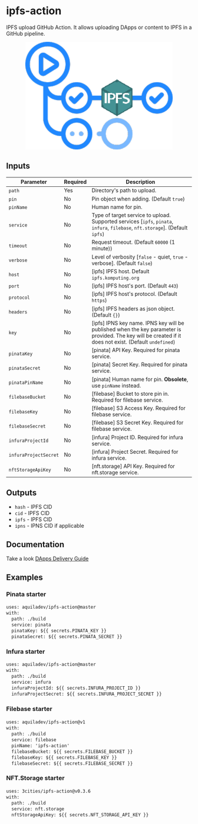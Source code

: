 # ipfs-action
IPFS upload GitHub Action. It allows uploading DApps or content to IPFS in a GitHub pipeline.

<p align="center">
  <img width="400" src="assets/ipfs-action.png" alt="ipfs action">
</p>

## Inputs
Parameter             |Required |Description
---                   |---      |---
`path`                |Yes      |Directory's path to upload.
`pin`                 |No       |Pin object when adding. (Default `true`)
`pinName`             |No       |Human name for pin.
`service`             |No       |Type of target service to upload. Supported services [`ipfs`, `pinata`, `infura`, `filebase`, `nft.storage`]. (Default `ipfs`)
`timeout`             |No       |Request timeout. (Default `60000` (1 minute))
`verbose`             |No       |Level of verbosity [`false` - quiet, `true` - verbose]. (Default `false`)
`host`                |No       |[ipfs] IPFS host. Default `ipfs.komputing.org`
`port`                |No       |[ipfs] IPFS host's port. (Default `443`)
`protocol`            |No       |[ipfs] IPFS host's protocol. (Default `https`)
`headers`             |No       |[ipfs] IPFS headers as json object. (Default `{}`)
`key`                 |No       |[ipfs] IPNS key name. IPNS key will be published when the key parameter is provided. The key will be created if it does not exist. (Default `undefined`)
`pinataKey`           |No       |[pinata] API Key. Required for pinata service.
`pinataSecret`        |No       |[pinata] Secret Key. Required for pinata service.
`pinataPinName`       |No       |[pinata] Human name for pin. **Obsolete**, use `pinName` instead.
`filebaseBucket`      |No       |[filebase] Bucket to store pin in. Required for filebase service.
`filebaseKey`         |No       |[filebase] S3 Access Key. Required for filebase service.
`filebaseSecret`      |No       |[filebase] S3 Secret Key. Required for filebase service.
`infuraProjectId`     |No       |[infura] Project ID. Required for infura service.
`infuraProjectSecret` |No       |[infura] Project Secret. Required for infura service.
`nftStorageApiKey`    |No       |[nft.storage] API Key. Required for nft.storage service.

## Outputs

- `hash` - IPFS CID
- `cid` - IPFS CID
- `ipfs` - IPFS CID
- `ipns` - IPNS CID if applicable

## Documentation
Take a look [DApps Delivery Guide](https://dapps-delivery-guide.readthedocs.io/)

## Examples

<!-- 
### IPFS starter
```
uses: aquiladev/ipfs-action@master
with:
  path: ./
```

### IPFS with output and params
```
uses: aquiladev/ipfs-action@master
id: ipfs
with:
  path: ./build
  host: ipfs.io
  port: 5001
  protocol: https
  timeout: 180000
  verbose: true
```
-->

### Pinata starter
```
uses: aquiladev/ipfs-action@master
with:
  path: ./build
  service: pinata
  pinataKey: ${{ secrets.PINATA_KEY }}
  pinataSecret: ${{ secrets.PINATA_SECRET }}
```

### Infura starter
```
uses: aquiladev/ipfs-action@master
with:
  path: ./build
  service: infura
  infuraProjectId: ${{ secrets.INFURA_PROJECT_ID }}
  infuraProjectSecret: ${{ secrets.INFURA_PROJECT_SECRET }}
```

### Filebase starter
```
uses: aquiladev/ipfs-action@v1
with:
  path: ./build
  service: filebase
  pinName: 'ipfs-action'
  filebaseBucket: ${{ secrets.FILEBASE_BUCKET }}
  filebaseKey: ${{ secrets.FILEBASE_KEY }}
  filebaseSecret: ${{ secrets.FILEBASE_SECRET }}
```

### NFT.Storage starter
```
uses: 3cities/ipfs-action@v0.3.6
with:
  path: ./build
  service: nft.storage
  nftStorageApiKey: ${{ secrets.NFT_STORAGE_API_KEY }}
```
